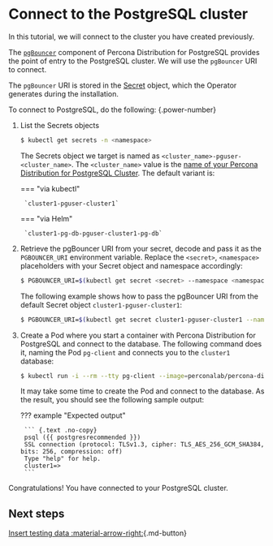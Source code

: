# Connect to the PostgreSQL cluster

In this tutorial, we will connect to the cluster you have created previously. 

The [`pgBouncer`](http://pgbouncer.github.io/) component of Percona Distribution for PostgreSQL provides the point of entry to the PostgreSQL cluster. We will use the `pgBouncer` URI to connect. 

The `pgBouncer` URI is stored in the [Secret](https://kubernetes.io/docs/concepts/configuration/secret/) object, which the Operator generates during the installation.

To connect to PostgreSQL, do the following:
{.power-number}

1. List the Secrets objects

    ```{.bash data-prompt="$"}
    $ kubectl get secrets -n <namespace>
    ```

    The Secrets object we target is named as
    `<cluster_name>-pguser-<cluster_name>`. The `<cluster_name>` value is
    the [name of your Percona Distribution for PostgreSQL Cluster](operator.md#metadata-name). The default variant is:

    === "via kubectl" 

        `cluster1-pguser-cluster1`

    === "via Helm"

        `cluster1-pg-db-pguser-cluster1-pg-db`

2. Retrieve the pgBouncer URI from your secret, decode and pass it as the `PGBOUNCER_URI` environment variable. Replace the `<secret>`, `<namespace>` placeholders with your Secret object and namespace accordingly:

    ``` {.bash data-prompt="$" }
    $ PGBOUNCER_URI=$(kubectl get secret <secret> --namespace <namespace> -o jsonpath='{.data.pgbouncer-uri}' | base64 --decode)
    ```

    The following example shows how to pass the pgBouncer URI from the default Secret object `cluster1-pguser-cluster1`:

    ``` {.bash data-prompt="$" }
    $ PGBOUNCER_URI=$(kubectl get secret cluster1-pguser-cluster1 --namespace <namespace> -o json
    ```

3. Create a Pod where you start a container with Percona Distribution for PostgreSQL and connect to the database. The following command does it, naming the Pod `pg-client` and connects you to the `cluster1` database:

    ``` {.bash data-prompt="$"}
    $ kubectl run -i --rm --tty pg-client --image=perconalab/percona-distribution-postgresql:15 --restart=Never -- psql $PGBOUNCER_URI
    ```

    It may take some time to create the Pod and connect to the database. As the result, you should see the following sample output: 

    ??? example "Expected output"

        ``` {.text .no-copy}
        psql ({{ postgresrecommended }})
        SSL connection (protocol: TLSv1.3, cipher: TLS_AES_256_GCM_SHA384, bits: 256, compression: off)
        Type "help" for help.
        cluster1=>
        ```

Congratulations! You have connected to your PostgreSQL cluster.

## Next steps

[Insert testing data :material-arrow-right:](data-insert.md){.md-button}
